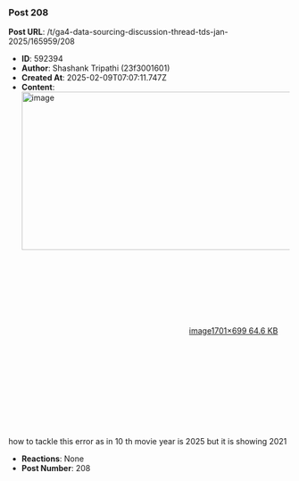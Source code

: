 ### Post 208
**Post URL**: /t/ga4-data-sourcing-discussion-thread-tds-jan-2025/165959/208
- **ID**: 592394
- **Author**: Shashank Tripathi (23f3001601)
- **Created At**: 2025-02-09T07:07:11.747Z
- **Content**:  
  <div class="lightbox-wrapper"><a class="lightbox" href="https://europe1.discourse-cdn.com/flex013/uploads/iitm/original/3X/7/2/72c35e3d167b724daf8acafdb49ef67425a1d992.png" data-download-href="/uploads/short-url/gnf0mFqKEEJbXQKZvPnuF42i1lE.png?dl=1" title="image" rel="noopener nofollow ugc"><img src="https://europe1.discourse-cdn.com/flex013/uploads/iitm/optimized/3X/7/2/72c35e3d167b724daf8acafdb49ef67425a1d992_2_690x283.png" alt="image" data-base62-sha1="gnf0mFqKEEJbXQKZvPnuF42i1lE" width="690" height="283" srcset="https://europe1.discourse-cdn.com/flex013/uploads/iitm/optimized/3X/7/2/72c35e3d167b724daf8acafdb49ef67425a1d992_2_690x283.png, https://europe1.discourse-cdn.com/flex013/uploads/iitm/optimized/3X/7/2/72c35e3d167b724daf8acafdb49ef67425a1d992_2_1035x424.png 1.5x, https://europe1.discourse-cdn.com/flex013/uploads/iitm/optimized/3X/7/2/72c35e3d167b724daf8acafdb49ef67425a1d992_2_1380x566.png 2x" data-dominant-color="292C30"><div class="meta"><svg class="fa d-icon d-icon-far-image svg-icon" aria-hidden="true"><use href="#far-image"></use></svg><span class="filename">image</span><span class="informations">1701×699 64.6 KB</span><svg class="fa d-icon d-icon-discourse-expand svg-icon" aria-hidden="true"><use href="#discourse-expand"></use></svg></div></a></div><br>
how to tackle this error  as in 10 th movie year is 2025 but it is showing 2021
- **Reactions**: None
- **Post Number**: 208

